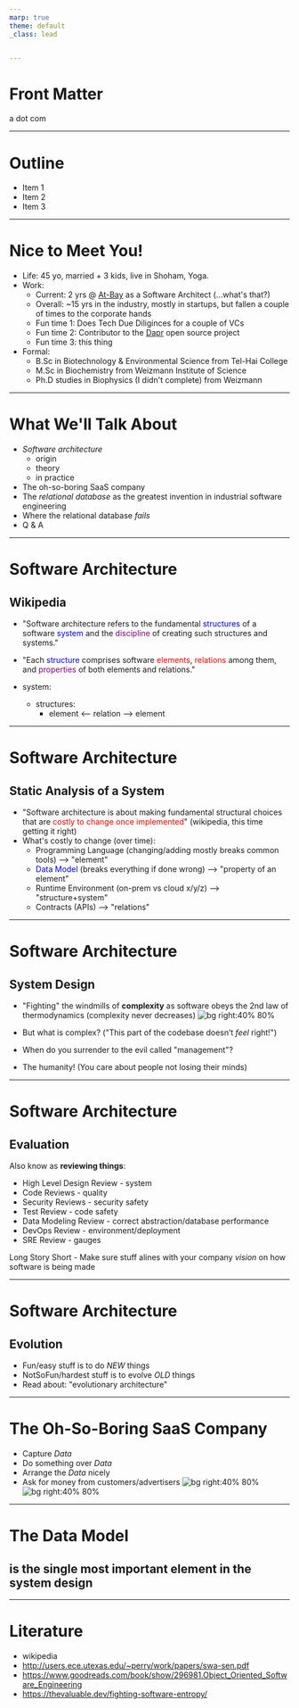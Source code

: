 ```yaml
---
marp: true
theme: default  
_class: lead


---
```


# Front Matter
<!-- _paginate: false -->
a dot com

---
<!-- paginate: true -->


# Outline

* Item 1
* Item 2
* Item 3

---

# Nice to Meet You!

* Life: 45 yo, married + 3 kids, live in Shoham, Yoga.
* Work: 
    * Current: 2 yrs @ [At-Bay](https://at-bay.com) as a Software Architect (...what's that?)
    * Overall: ~15 yrs in the industry, mostly in startups, but fallen a couple of times to the corporate hands
    * Fun time 1: Does Tech Due Diliginces for a couple of VCs
    * Fun time 2: Contributor to the [Dapr](https://dapr.io) open source project
    * Fun time 3: this thing
* Formal: 
    * B.Sc in Biotechnology & Environmental Science from Tel-Hai College 
    * M.Sc in Biochemistry from Weizmann Institute of Science
    * Ph.D studies in Biophysics (I didn't complete) from Weizmann


---

# What We'll Talk About


* *Software architecture*
    * origin
    * theory
    * in practice 
* The oh-so-boring SaaS company
* The *relational database* as the greatest invention in industrial software engineering
* Where the relational database *fails*
* Q & A

---

# Software Architecture

## Wikipedia 
* "Software architecture refers to the fundamental <span style="color:blue;">structures</span> of a software <span style="color:blue;">system</span> and the <span style="color:purple;">discipline</span> of creating such structures and systems." 
* "Each <span style="color:blue;">structure</span> comprises software <span style="color:red;"> elements</span>, <span style="color:red;"> relations </span> among them, and <span style="color:purple;">properties</span> of both elements and relations."

* system:
    * structures: 
        * element <-- relation --> element

---

# Software Architecture
## Static Analysis of a System

* "Software architecture is about making fundamental structural choices that are <span style="color:red;">costly to change once implemented</span>" (wikipedia, this time getting it right)
* What's costly to change (over time):
    * Programming Language (changing/adding mostly breaks common tools) --> "element"
    * <span style="color:blue">Data Model</span> (breaks everything if done wrong) --> "property of an element"
    * Runtime Environment (on-prem vs cloud x/y/z) --> "structure+system"
    * Contracts (APIs) --> "relations"

---

# Software Architecture

## System Design
* "Fighting" the windmills of **complexity** as software obeys the 2nd law of thermodynamics (complexity never decreases) ![bg right:40% 80%](complexity.webp)

* But what is complex? ("This part of the codebase doesn’t *feel* right!")
* When do you surrender to the evil called "management"?
* The humanity! (You care about people not losing their minds)
---
# Software Architecture
## Evaluation

Also know as **reviewing things**:
* High Level Design Review - system
* Code Reviews - quality
* Security Reviews - security safety
* Test Review - code safety
* Data Modeling Review - correct abstraction/database performance
* DevOps Review - environment/deployment
* SRE Review - gauges

Long Story Short - Make sure stuff alines with your company *vision* on how software is being made

---
# Software Architecture
## Evolution
* Fun/easy stuff is to do *NEW* things
* NotSoFun/hardest stuff is to evolve *OLD* things
* Read about: "evolutionary architecture" 
---

# The Oh-So-Boring SaaS Company

* Capture *Data*
* Do something over *Data*
* Arrange the *Data* nicely
* Ask for money from customers/advertisers
![bg right:40% 80%](whats.png)
![bg right:40% 80%](insta.jpeg)
---

# The Data Model

is the single most important element in the system design
---

---
# Literature

* wikipedia
* http://users.ece.utexas.edu/~perry/work/papers/swa-sen.pdf
* https://www.goodreads.com/book/show/296981.Object_Oriented_Software_Engineering
* https://thevaluable.dev/fighting-software-entropy/
